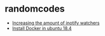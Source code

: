 # randomcodes

- [Increasing the amount of inotify watchers](https://github.com/guard/listen/wiki/Increasing-the-amount-of-inotify-watchers)
- [Install Docker in ubuntu 18.4](https://github.com/vipulkumarsviit/randomcodes/blob/master/install_docker.md)
